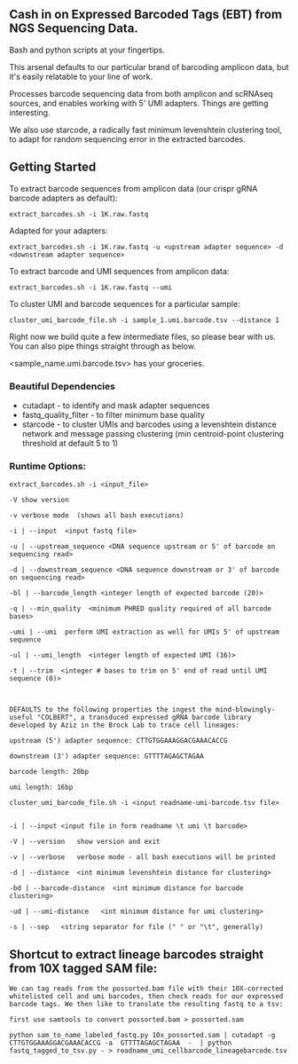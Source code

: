 ##  Cash in on Expressed Barcoded Tags (EBT) from NGS Sequencing Data. 

Bash and python scripts at your fingertips. 

This arsenal defaults to our particular brand of barcoding amplicon data, but it's easily relatable to your line of work. 

Processes barcode sequencing data from both amplicon and scRNAseq sources, and enables working with 5' UMI adapters. Things are getting interesting. 

We also use starcode, a radically fast minimum levenshtein clustering tool, to adapt for random sequencing error in the extracted barcodes. 



## Getting Started 

To extract barcode sequences from amplicon data (our crispr gRNA barcode adapters as default): 
```
extract_barcodes.sh -i 1K.raw.fastq 
```
Adapted for your adapters: 
```
extract_barcodes.sh -i 1K.raw.fastq -u <upstream adapter sequence> -d <downstream adapter sequence> 
```
To extract barcode and UMI sequences from amplicon data: 
``` 
extract_barcodes.sh -i 1K.raw.fastq --umi 
``` 
To cluster UMI and barcode sequences for a particular sample: 
``` 
cluster_umi_barcode_file.sh -i sample_1.umi.barcode.tsv --distance 1 
``` 

Right now we build quite a few intermediate files, so please bear with us. You can also pipe things straight through as below. 

<sample_name.umi.barcode.tsv> has your groceries. 



### Beautiful Dependencies 

* cutadapt - to identify and mask adapter sequences 
* fastq_quality_filter - to filter minimum base quality 
* starcode - to cluster UMIs and barcodes using a levenshtein distance network and message passing clustering (min centroid-point clustering threshold at default 5 to 1) 



### Runtime Options: 

``` 
extract_barcodes.sh -i <input_file> 

-V show version 

-v verbose mode  (shows all bash executions) 

-i | --input  <input fastq file> 

-u | --upstream_sequence <DNA sequence upstream or 5' of barcode on sequencing read> 

-d | --downstream_sequence <DNA sequence downstream or 3' of barcode on sequencing read> 

-bl | --barcode_length <integer length of expected barcode (20)> 

-q | --min_quality  <minimum PHRED quality required of all barcode bases> 
  
-umi | --umi  perform UMI extraction as well for UMIs 5' of upstream sequence 

-ul | --umi_length  <integer length of expected UMI (16)> 

-t | --trim  <integer # bases to trim on 5' end of read until UMI sequence (0)> 
  
  
  
DEFAULTS to the following properties the ingest the mind-blowingly-useful "COLBERT", a transduced expressed gRNA barcode library developed by Aziz in the Brock Lab to trace cell lineages: 

upstream (5') adapter sequence: CTTGTGGAAAGGACGAAACACCG

downstream (3') adapter sequence: GTTTTAGAGCTAGAA

barcode length: 20bp 

umi length: 16bp 

```




``` 
cluster_umi_barcode_file.sh -i <input readname-umi-barcode.tsv file> 


-i | --input <input file in form readname \t umi \t barcode> 

-V | --version   show version and exit 

-v | --verbose   verbose mode - all bash executions will be printed

-d | --distance  <int minimum levenshtein distance for clustering> 

-bd | --barcode-distance  <int minimum distance for barcode clustering> 

-ud | --umi-distance   <int minimum distance for umi clustering> 

-s | --sep   <string separator for file (" " or "\t", generally) 
```



## Shortcut to extract lineage barcodes straight from 10X tagged SAM file: 

```
We can tag reads from the possorted.bam file with their 10X-corrected whitelisted cell and umi barcodes, then check reads for our expressed barcode tags. We then like to translate the resulting fastq to a tsv: 

first use samtools to convert possorted.bam > possorted.sam 

python sam_to_name_labeled_fastq.py 10x_possorted.sam | cutadapt -g CTTGTGGAAAGGACGAAACACCG -a  GTTTTAGAGCTAGAA  -  | python fastq_tagged_to_tsv.py - > readname_umi_cellbarcode_lineagebarcode.tsv 

```




